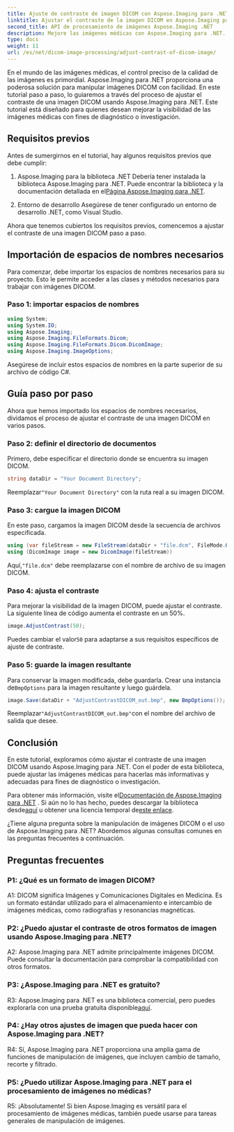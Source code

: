 ```yaml
---
title: Ajuste de contraste de imagen DICOM con Aspose.Imaging para .NET
linktitle: Ajustar el contraste de la imagen DICOM en Aspose.Imaging para .NET
second_title: API de procesamiento de imágenes Aspose.Imaging .NET
description: Mejore las imágenes médicas con Aspose.Imaging para .NET. Ajuste el contraste de la imagen DICOM con sencillos pasos.
type: docs
weight: 11
url: /es/net/dicom-image-processing/adjust-contrast-of-dicom-image/
---
```

En el mundo de las imágenes médicas, el control preciso de la calidad de las imágenes es primordial. Aspose.Imaging para .NET proporciona una poderosa solución para manipular imágenes DICOM con facilidad. En este tutorial paso a paso, lo guiaremos a través del proceso de ajustar el contraste de una imagen DICOM usando Aspose.Imaging para .NET. Este tutorial está diseñado para quienes desean mejorar la visibilidad de las imágenes médicas con fines de diagnóstico o investigación. 

## Requisitos previos

Antes de sumergirnos en el tutorial, hay algunos requisitos previos que debe cumplir:

1. Aspose.Imaging para la biblioteca .NET
 Debería tener instalada la biblioteca Aspose.Imaging para .NET. Puede encontrar la biblioteca y la documentación detallada en el[Página Aspose.Imaging para .NET](https://reference.aspose.com/imaging/net/).

2. Entorno de desarrollo
Asegúrese de tener configurado un entorno de desarrollo .NET, como Visual Studio.

Ahora que tenemos cubiertos los requisitos previos, comencemos a ajustar el contraste de una imagen DICOM paso a paso.

## Importación de espacios de nombres necesarios

Para comenzar, debe importar los espacios de nombres necesarios para su proyecto. Esto le permite acceder a las clases y métodos necesarios para trabajar con imágenes DICOM.

### Paso 1: importar espacios de nombres

```csharp
using System;
using System.IO;
using Aspose.Imaging;
using Aspose.Imaging.FileFormats.Dicom;
using Aspose.Imaging.FileFormats.Dicom.DicomImage;
using Aspose.Imaging.ImageOptions;
```

Asegúrese de incluir estos espacios de nombres en la parte superior de su archivo de código C#.

## Guía paso por paso

Ahora que hemos importado los espacios de nombres necesarios, dividamos el proceso de ajustar el contraste de una imagen DICOM en varios pasos.

### Paso 2: definir el directorio de documentos

Primero, debe especificar el directorio donde se encuentra su imagen DICOM.

```csharp
string dataDir = "Your Document Directory";
```

 Reemplazar`"Your Document Directory"` con la ruta real a su imagen DICOM.

### Paso 3: cargue la imagen DICOM

En este paso, cargamos la imagen DICOM desde la secuencia de archivos especificada.

```csharp
using (var fileStream = new FileStream(dataDir + "file.dcm", FileMode.Open, FileAccess.Read))
using (DicomImage image = new DicomImage(fileStream))
```

 Aquí,`"file.dcm"` debe reemplazarse con el nombre de archivo de su imagen DICOM.

### Paso 4: ajusta el contraste

Para mejorar la visibilidad de la imagen DICOM, puede ajustar el contraste. La siguiente línea de código aumenta el contraste en un 50%.

```csharp
image.AdjustContrast(50);
```

 Puedes cambiar el valor`50` para adaptarse a sus requisitos específicos de ajuste de contraste.

### Paso 5: guarde la imagen resultante

 Para conservar la imagen modificada, debe guardarla. Crear una instancia de`BmpOptions` para la imagen resultante y luego guárdela.

```csharp
image.Save(dataDir + "AdjustContrastDICOM_out.bmp", new BmpOptions());
```

 Reemplazar`"AdjustContrastDICOM_out.bmp"`con el nombre del archivo de salida que desee.

## Conclusión

En este tutorial, exploramos cómo ajustar el contraste de una imagen DICOM usando Aspose.Imaging para .NET. Con el poder de esta biblioteca, puede ajustar las imágenes médicas para hacerlas más informativas y adecuadas para fines de diagnóstico o investigación.

 Para obtener más información, visite el[Documentación de Aspose.Imaging para .NET](https://reference.aspose.com/imaging/net/) . Si aún no lo has hecho, puedes descargar la biblioteca desde[aquí](https://releases.aspose.com/imaging/net/) u obtener una licencia temporal de[este enlace](https://purchase.aspose.com/temporary-license/).

¿Tiene alguna pregunta sobre la manipulación de imágenes DICOM o el uso de Aspose.Imaging para .NET? Abordemos algunas consultas comunes en las preguntas frecuentes a continuación.

## Preguntas frecuentes

### P1: ¿Qué es un formato de imagen DICOM?

A1: DICOM significa Imágenes y Comunicaciones Digitales en Medicina. Es un formato estándar utilizado para el almacenamiento e intercambio de imágenes médicas, como radiografías y resonancias magnéticas.

### P2: ¿Puedo ajustar el contraste de otros formatos de imagen usando Aspose.Imaging para .NET?

A2: Aspose.Imaging para .NET admite principalmente imágenes DICOM. Puede consultar la documentación para comprobar la compatibilidad con otros formatos.

### P3: ¿Aspose.Imaging para .NET es gratuito?

 R3: Aspose.Imaging para .NET es una biblioteca comercial, pero puedes explorarla con una prueba gratuita disponible[aquí](https://releases.aspose.com/).

### P4: ¿Hay otros ajustes de imagen que pueda hacer con Aspose.Imaging para .NET?

R4: Sí, Aspose.Imaging para .NET proporciona una amplia gama de funciones de manipulación de imágenes, que incluyen cambio de tamaño, recorte y filtrado.

### P5: ¿Puedo utilizar Aspose.Imaging para .NET para el procesamiento de imágenes no médicas?

R5: ¡Absolutamente! Si bien Aspose.Imaging es versátil para el procesamiento de imágenes médicas, también puede usarse para tareas generales de manipulación de imágenes.